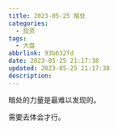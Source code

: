 ```yaml
---
title: 2023-05-25 暗处
categories:
  - 投资
tags:
  - 大盘
abbrlink: 93b632fd
date: 2023-05-25 21:17:38
updated: 2023-05-25 21:17:38
description:
---
```


暗处的力量是最难以发现的。

需要去体会才行。
